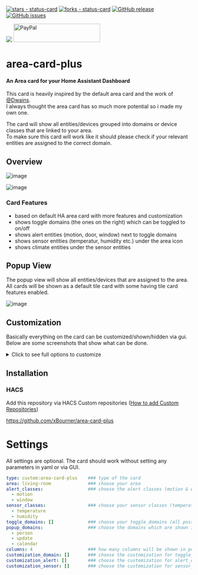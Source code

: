 [![stars - status-card](https://img.shields.io/github/stars/xBourner/area-card?style=for-the-badge)](https://github.com/xBourner/area-card)
[![forks - status-card](https://img.shields.io/github/forks/xBourner/area-card?style=for-the-badge)](https://github.com/xBourner/area-card)
[![GitHub release](https://img.shields.io/github/release/xBourner/area-card?style=for-the-badge)](https://github.com/xBourner/area-card/releases/)
[![GitHub issues](https://img.shields.io/github/issues/xBourner/area-card?style=for-the-badge)](https://github.com/xBourner/area-card/issues)

<a href="https://www.buymeacoffee.com/bourner"><img src="https://img.buymeacoffee.com/button-api/?text=Buy me a coffee&emoji=☕&slug=bourner&button_colour=FFDD00&font_colour=000000&font_family=Cookie&outline_colour=000000&coffee_colour=ffffff" /></a>
<a href="https://www.paypal.me/gibgas123"><img src="https://github.com/xBourner/status-card/blob/main/.github/paypal.png" alt="PayPal" style="width:235px; height:50px;"></a>

# area-card-plus

#### An Area card for your Home Assistant Dashboard
This card is heavily inspired by the default area card and the work of [@Dwains](https://github.com/dwainscheeren). <br>
I always thought the area card has so much more potential so i made my own one.

The card will show all entities/devices grouped into domains or device classes that are linked to your area. <br>
To make sure this card will work like it should please check if your relevant entities are assigned to the correct domain.

## Overview

![image](https://github.com/user-attachments/assets/fc20f7b0-c539-4144-b6f8-f4b84ab88a5e)

![image](https://github.com/user-attachments/assets/f27c7847-abf3-43c6-a868-14f949af5113)


### Card Features

- based on default HA area card with more features and customization
- shows toggle domains (the ones on the right) which can be toggled to on/off
- shows alert entities (motion, door, window) next to toggle domains
- shows sensor entities (temperatur, humidity etc.) under the area icon
- shows climate entities under the sensor entities

## Popup View

The popup view will show all entities/devices that are assigned to the area.
All cards will be shown as a default tile card with some having tile card features enabled. 

![image](https://github.com/user-attachments/assets/83ff411a-932e-460a-96d7-df78a5011cf2)

## Customization
Basically everything on the card can be customized/shown/hidden via gui. <br>
Below are some screenshots that show what can be done.

<details>
<summary>Click to see full options to customize</summary>
  <br>
  
#### Change area icon, area icon color, area name & area name color

![image](https://github.com/user-attachments/assets/6749c4a2-abbc-43ee-a1d4-427eecd94c4b)

#### Choose domain/device to show
Here you can choose which domain/device class will be shown in the card. <br>
Only domains that are assigned to your area can be choosen. <br>
Drag & Drop is supported and will change the order in the card.

![image](https://github.com/user-attachments/assets/4719032f-ed51-4436-a109-69b99674872c)

#### Change color of domains/device classes
Here you can change the color for all domains/device classes at once. <br>
Inactive/off domains will still be shown as gray.

![image](https://github.com/user-attachments/assets/fe02e382-6b65-4a7c-9b9e-00ecd5e29f43)

#### Show only active domains for toggle_domains

![image](https://github.com/user-attachments/assets/09a22006-566e-4f33-bb24-0a35e40ed9f2)

### Customize Features
These will allow you to edit and customize each domain/device class the way you want.
  
![image](https://github.com/user-attachments/assets/f9f28ada-7361-472b-93ff-08e5504df409)

#### Change tap action, icon or color
Tap action can be choosen between none (nothing happens on click), toggle (click will toggle all entitiies from that domain in your area) or popup (will open popup view for only that domain in your area) <br>
You can select an individual icon & color for each domain if you want

![image](https://github.com/user-attachments/assets/1348ea8b-fecf-43a7-9261-493755174ce1)

### Change card in the popup view
This feature is experimental and YAML only (for now)

Add this code

```yaml
customization_popup:  
  - type: light                           # change it to the domain you want
    card: |-
      type: custom:mushroom-light-card    # change card type to the card you want
      show_brightness_control: true       # use optional card features (not everything tested)
      show_color_control: true
      show_color_temp_control: true
      use_light_color: true
```
### Changing CSS for some items
You can change most things like icon, name of area and alert/toggle domains (border, color, size etc.)

![image](https://github.com/user-attachments/assets/aced58a6-f4c8-481e-93f1-c227e05de080)


</details>


## Installation

### HACS

Add this repository via HACS Custom repositories ([How to add Custom Repositories](https://hacs.xyz/docs/faq/custom_repositories/))

https://github.com/xBourner/area-card-plus


# Settings

All settings are optional. The card should work without setting any parameters in yaml or via GUI. 

```yaml
type: custom:area-card-plus    ### type of the card
area: living-room              ### choose your area 
alert_classes:                 ### choose the alert classes (motion & window are default)
  - motion
  - window
sensor_classes:                ### choose your sensor classes (temperature & humidity are default)
  - temperature
  - humidity
toggle_domains: []             ### choose your toggle_domains (all possible values will be shown at default)
popup_domains:                 ### choose the domains which are shown in popup view (all possible values will be shown at default)
  - person
  - update
  - calendar
columns: 4                     ### how many columns will be shown in popup view
customization_domain: []       ### choose the customization for toggle_domains
customization_alert: []        ### choose the customization for alert_domains
customization_sensor: []       ### choose the customization for sensor_domains
```






